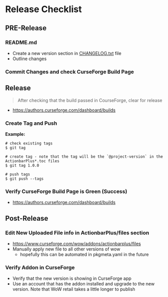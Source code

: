 # Release Checklist

## PRE-Release

### README.md
- Create a new version section in [CHANGELOG.txt](../CHANGELOG.txt) file
- Outline changes

### Commit Changes and check CurseForge Build Page

## Release
> After checking that the build passed in CourseForge, clear for release

- https://authors.curseforge.com/dashboard/builds

### Create Tag and Push

**Example:**
```console
# check existing tags
$ git tag

# create tag - note that the tag will be the `@project-version` in the ActionbarPlus*.toc files
$ git tag 1.0.0

# push tags
$ git push --tags
```
### Verify CurseForge Build Page is Green (Success)

- https://authors.curseforge.com/dashboard/builds

## Post-Release

### Edit New Uploaded File info in ActionbarPlus/files section
- https://www.curseforge.com/wow/addons/actionbarplus/files
- Manually apply new file to all other versions of wow
  - hopefully this can be automated in pkgmeta.yaml in the future

### Verify Addon in CurseForge
- Verify that the new version is showing in CurseForge app
- Use an account that has the addon installed and upgrade to the new version. Note that WoW retail takes a little longer to publish


